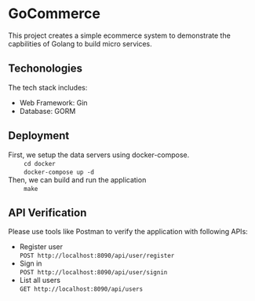 # GoCommerce
This project creates a simple ecommerce system to demonstrate the capbilities of Golang to build micro services.  

## Techonologies
The tech stack includes:
* Web Framework: Gin  
* Database: GORM  
   
## Deployment
First, we setup the data servers using docker-compose.   
$\qquad$`cd docker`  
$\qquad$`docker-compose up -d`  
Then, we can build and run the application  
$\qquad$`make`

## API Verification
Please use tools like Postman to verify the application with following APIs:  
* Register user  
`POST http://localhost:8090/api/user/register`  
* Sign in  
`POST http://localhost:8090/api/user/signin`
* List all users  
`GET http://localhost:8090/api/users`
